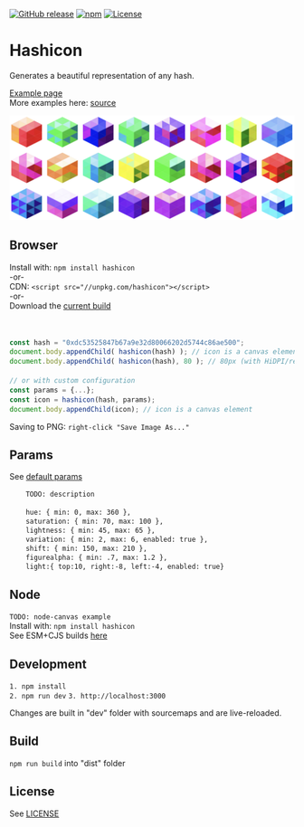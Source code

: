 [![GitHub release](https://img.shields.io/github/release/ETCDEVTeam/hashicon.svg)](https://github.com/ETCDEVTeam/hashicon/releases)
[![npm](http://img.shields.io/npm/v/hashicon.svg)](https://www.npmjs.com/package/hashicon)
[![License](https://img.shields.io/npm/l/hashicon.svg)](LICENSE)



Hashicon
==========

Generates a beautiful representation of any hash.

[Example page](https://ETCDEVTeam.github.io/hashicons/examples/)   
More examples here: [source](examples/index.html)

![Sample hashicon image](examples/hashicons.png "Hashicons")



Browser
---

Install with: 
```npm install hashicon```   
-or-   
CDN: ```<script src="//unpkg.com/hashicon"></script>```   
-or-   
Download the [current build](dist/hashicon.umd.js)   

```javascript


const hash = "0xdc53525847b67a9e32d80066202d5744c86ae500";
document.body.appendChild( hashicon(hash) ); // icon is a canvas element
document.body.appendChild( hashicon(hash), 80 ); // 80px (with HiDPI/retina adjustments)

// or with custom configuration
const params = {...};
const icon = hashicon(hash, params);
document.body.appendChild(icon); // icon is a canvas element
```

Saving to PNG:  ```right-click "Save Image As..."```



Params
---
See [default params](src/params.js)

```
	TODO: description

	hue: { min: 0, max: 360 },
	saturation: { min: 70, max: 100 },
	lightness: { min: 45, max: 65 },
	variation: { min: 2, max: 6, enabled: true },
	shift: { min: 150, max: 210 },
	figurealpha: { min: .7, max: 1.2 },
	light:{ top:10, right:-8, left:-4, enabled: true}
```


Node
---
```TODO: node-canvas example```   
Install with: ```npm install hashicon```   
See ESM+CJS builds [here](dist)


Development
-----------
```1. npm install```   
```2. npm run dev```
```3. http://localhost:3000```

Changes are built in "dev" folder with sourcemaps and are live-reloaded.

Build
-----
```npm run build``` into "dist" folder

License
-----
See [LICENSE](LICENSE)


